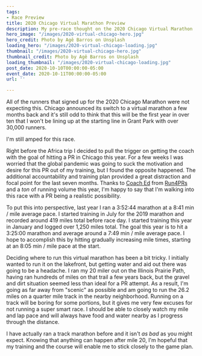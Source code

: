 ```yaml
---
tags:
- Race Preview
title: 2020 Chicago Virtual Marathon Preview
description: My pre-race thought on the 2020 Chicago Virtual Marathon
hero_image: "/images/2020-virtual-chicago-hero.jpg"
hero_credit: Photo by Agê Barros on Unsplash
loading_hero: "/images/2020-virtual-chicago-loading.jpg"
thumbnail: "/images/2020-virtual-chicago-hero.jpg"
thumbnail_credit: Photo by Agê Barros on Unsplash
loading_thumbnail: "/images/2020-virtual-chicago-loading.jpg"
post_date: 2020-10-10T00:00:00-05:00
event_date: 2020-10-11T00:00:00-05:00
url: ''

---
```

All of the runners that signed up for the 2020 Chicago Marathon were not expecting this. Chicago announced its switch to a virtual marathon a few months back and it's still odd to think that this will be the first year in over ten that I won't be lining up at the starting line in Grant Park with over 30,000 runners. 

I'm still amped for this race.

Right before the Africa trip I decided to pull the trigger on getting the coach with the goal of hitting a PR in Chicago this year. For a few weeks I was worried that the global pandemic was going to suck the motivation and desire for this PR out of my training, but I found the opposite happened. The additional accountability and training plan provided a great distraction and focal point for the last seven months. Thanks to [Coach Ed](https://run4prs.co/coach-ed/ "Coach Ed") from [Run4PRs](https://run4prs.co/ "Run4PRs") and a _ton_ of running volume this year, I'm happy to say that I'm walking into this race with a PR being a realistic possibility.

To put this into perspective, last year I ran a 3:52:44 marathon at a 8:41 min / mile average pace. I started training in July for the 2019 marathon and recorded around 419 miles total before race day. I started training this year in January and logged over 1,250 miles total. The goal this year is to hit a 3:25:00 marathon and average around a 7:49 min / mile average pace. I hope to accomplish this by hitting gradually increasing mile times, starting at an 8:05 min / mile pace at the start.

Deciding where to run this virtual marathon has been a bit tricky. I initially wanted to run it on the lakefront, but getting water and aid out there was going to be a headache. I ran my 20 miler out on the Illinois Prairie Path, having ran hundreds of miles on that trail a few years back, but the gravel and dirt situation seemed less than ideal for a PR attempt. As a result, I'm going as far away from "scenic" as possible and am going to run the 26.2 miles on a quarter mile track in the nearby neighborhood. Running on a track will be boring for some portions, but it gives me very few excuses for not running a super smart race. I should be able to closely watch my mile and lap pace and will always have food and water nearby as I progress through the distance.

I have actually ran a track marathon before and it isn't _as bad_ as you might expect. Knowing that anything can happen after mile 20, I'm hopeful that my training and the course will enable me to stick closely to the game plan.